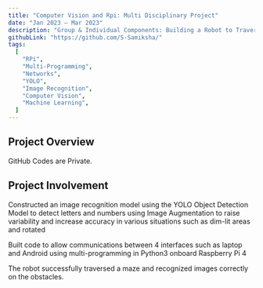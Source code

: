 ```yaml
---
title: "Computer Vision and Rpi: Multi Disciplinary Project"
date: "Jan 2023 – Mar 2023"
description: "Group & Individual Components: Building a Robot to Traverse a Maze and Recognize Images"
githubLink: "https://github.com/S-Samiksha/"
tags:
  [
    "RPi",
    "Multi-Programming",
    "Networks",
    "YOLO",
    "Image Recognition",
    "Computer Vision",
    "Machine Learning",
  ]
---
```


## Project Overview

GitHub Codes are Private.

## Project Involvement

Constructed an image recognition model using the YOLO Object Detection Model to detect letters and numbers using Image Augmentation to raise variability and increase accuracy in various situations such as dim-lit areas and rotated

Built code to allow communications between 4 interfaces such as laptop and Android using multi-programming in Python3 onboard Raspberry Pi 4

The robot successfully traversed a maze and recognized images correctly on the obstacles.
